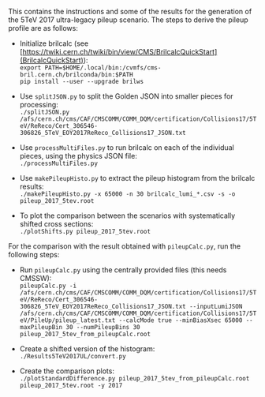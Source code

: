 This contains the instructions and some of the results for the generation of the 5TeV 2017 ultra-legacy pileup scenario. The steps to derive the pileup profile are as follows:

* Initialize brilcalc (see [https://twiki.cern.ch/twiki/bin/view/CMS/BrilcalcQuickStart](BrilcalcQuickStart)):<br>
  `export PATH=$HOME/.local/bin:/cvmfs/cms-bril.cern.ch/brilconda/bin:$PATH`<br>
  `pip install --user --upgrade brilws`

* Use `splitJSON.py` to split the Golden JSON into smaller pieces for processing:<br>
  `./splitJSON.py /afs/cern.ch/cms/CAF/CMSCOMM/COMM_DQM/certification/Collisions17/5TeV/ReReco/Cert_306546-306826_5TeV_EOY2017ReReco_Collisions17_JSON.txt`

* Use `processMultiFiles.py` to run brilcalc on each of the individual pieces, using the physics JSON file:<br>
  `./processMultiFiles.py`

* Use `makePileupHisto.py` to extract the pileup histogram from the brilcalc results:<br>
  `./makePileupHisto.py -x 65000 -n 30 brilcalc_lumi_*.csv -s -o pileup_2017_5tev.root`

* To plot the comparison between the scenarios with systematically shifted cross sections:<br>
  `./plotShifts.py pileup_2017_5tev.root`

For the comparison with the result obtained with `pileupCalc.py`, run the following steps:

* Run `pileupCalc.py` using the centrally provided files (this needs CMSSW):<br>
  `pileupCalc.py -i /afs/cern.ch/cms/CAF/CMSCOMM/COMM_DQM/certification/Collisions17/5TeV/ReReco/Cert_306546-306826_5TeV_EOY2017ReReco_Collisions17_JSON.txt --inputLumiJSON /afs/cern.ch/cms/CAF/CMSCOMM/COMM_DQM/certification/Collisions17/5TeV/PileUp/pileup_latest.txt --calcMode true --minBiasXsec 65000 --maxPileupBin 30 --numPileupBins 30 pileup_2017_5tev_from_pileupCalc.root`

* Create a shifted version of the histogram:<br>
  `./Results5TeV2017UL/convert.py`

* Create the comparison plots:<br>
  `./plotStandardDifference.py pileup_2017_5tev_from_pileupCalc.root pileup_2017_5tev.root -y 2017`

